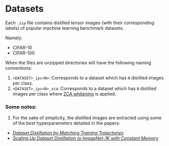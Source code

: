 # Datasets

Each `.zip` file contains distilled tensor images (with their corresponding labels) of popular machine learning benchmark datasets. 

Namely:
* CIFAR-10
* CIFAR-100

When the files are unzipped directories will have the following naming conventions: 

1. `<DATASET>_ipc<N>`: Corresponds to a dataset which has `N` distilled images per class.
2. `<DATASET>_ipc<N>_zca`: Corresponds to a dataset which has `N` distilled images per class where [ZCA whitening](http://ufldl.stanford.edu/tutorial/unsupervised/PCAWhitening/) is applied.


### Some notes: 
1. For the sake of simplicity, the distilled images are extracted using some of the best hyperparameters detailed in the papers: 
* _[Dataset Distillation by Matching Training Trajectories](https://arxiv.org/abs/2203.11932)_
* _[Scaling Up Dataset Distillation to ImageNet-1K with Constant Memory](https://arxiv.org/abs/2211.10586)_
